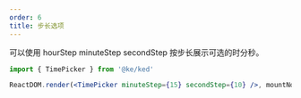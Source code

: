 ```yaml
---
order: 6
title: 步长选项
---
```


可以使用 hourStep minuteStep secondStep 按步长展示可选的时分秒。

```jsx
import { TimePicker } from '@ke/ked'

ReactDOM.render(<TimePicker minuteStep={15} secondStep={10} />, mountNode)
```
